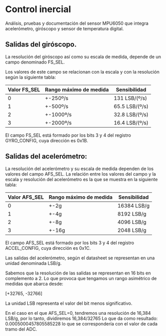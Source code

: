 # Control inercial
Análisis, pruebas y documentación del sensor MPU6050 que integra acelerómetro, giróscopo y sensor de temperatura digital.


## Salidas del giróscopo.

La resolución del giróscopo así como su escala de medida, depende de un campo denominado FS_SEL.

Los valores de este campo se relacionan con la escala y con la resolución según la siguiente tabla:

|Valor FS_SEL|Rango máximo de medida|Sensibilidad|
|------------|----------------------|------------|
|0           | +-250º/s             | 131 LSB/(º/s)|
|1           | +-500º/s             | 65.5 LSB/(º/s)|
|2           | +-1000º/s            | 32.8 LSB/(º/s)|
|3           | +-2000º/s            | 16.4 LSB/(º/s)|

El campo FS_SEL está formado por los bits 3 y 4 del registro GYRO_CONFIG, cuya dirección es 0x1B.

## Salidas del acelerómetro:
La resolución del acelerómetro y su escala de medida dependen de los valores del campo AFS_SEL.
La relación entre los valores del campo y la escala y resolución del acelerómetro
es la que se muestra en la siguiente tabla:

|Valor AFS_SEL|Rango máximo de medida|Sensibilidad|
|-------------|----------------------|------------|
|0            | +-2g                 | 16384 LSB/g|
|1            | +-4g                 | 8192 LSB/g |
|2            | +-8g                 | 4096 LSB/g |
|3            | +-16g                | 2048 LSB/g |

El campo AFS_SEL está formado por los bits 3 y 4 del registro ACCEL_CONFIG, cuya dirección es 0x1C.

Las salidas del acelerómetro, según el datasheet se representan en una unidad denominada LSB/g.

Sabemos que la resolución de las salidas se representan en 16 bits en complemento a 2. Lo que provoca que tengamos
un rango asimétrico de medidas que abarca desde:

[+32765, -32766]

La unidad LSB representa el valor del bit menos significativo.

En el caso en el que AFS_SEL=0, tendremos una resolución de 16,384 LSB/g, por lo tanto, dividiremos 16,384/32765
Lo que da como resultado: 0.0005000457805585228 lo que se correspondería con el valor de cada tramo del ADC.
